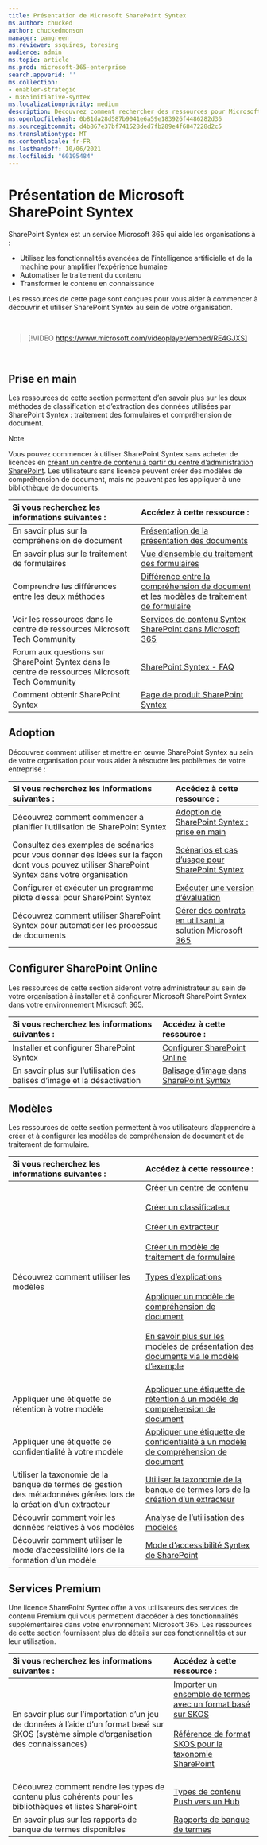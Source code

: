 ```yaml
---
title: Présentation de Microsoft SharePoint Syntex
ms.author: chucked
author: chuckedmonson
manager: pamgreen
ms.reviewer: ssquires, toresing
audience: admin
ms.topic: article
ms.prod: microsoft-365-enterprise
search.appverid: ''
ms.collection:
- enabler-strategic
- m365initiative-syntex
ms.localizationpriority: medium
description: Découvrez comment rechercher des ressources pour Microsoft SharePoint Syntex.
ms.openlocfilehash: 0b81da28d587b9041e6a59e183926f4486282d36
ms.sourcegitcommit: d4b867e37bf741528ded7fb289e4f6847228d2c5
ms.translationtype: MT
ms.contentlocale: fr-FR
ms.lasthandoff: 10/06/2021
ms.locfileid: "60195484"
---
```

# <a name="introduction-to-microsoft-sharepoint-syntex"></a>Présentation de Microsoft SharePoint Syntex

SharePoint Syntex est un service Microsoft 365 qui aide les organisations à :

- Utilisez les fonctionnalités avancées de l’intelligence artificielle et de la machine pour amplifier l’expérience humaine
- Automatiser le traitement du contenu
- Transformer le contenu en connaissance

Les ressources de cette page sont conçues pour vous aider à commencer à découvrir et utiliser SharePoint Syntex au sein de votre organisation.

</br>

> [!VIDEO https://www.microsoft.com/videoplayer/embed/RE4GJXS] 

</br>

## <a name="get-started"></a>Prise en main

Les ressources de cette section permettent d’en savoir plus sur les deux méthodes de classification et d’extraction des données utilisées par SharePoint Syntex : traitement des formulaires et compréhension de document.

> [!NOTE]
> Vous pouvez commencer à utiliser SharePoint Syntex sans acheter de licences en [créant un centre de contenu à partir du centre d’administration SharePoint](create-a-content-center.md). Les utilisateurs sans licence peuvent créer des modèles de compréhension de document, mais ne peuvent pas les appliquer à une bibliothèque de documents.

| Si vous recherchez les informations suivantes : | Accédez à cette ressource : |
|:-----|:-----|
|En savoir plus sur la compréhension de document|[Présentation de la présentation des documents](./document-understanding-overview.md)|
|En savoir plus sur le traitement de formulaires|[Vue d’ensemble du traitement des formulaires](./form-processing-overview.md)|
|Comprendre les différences entre les deux méthodes|[Différence entre la compréhension de document et les modèles de traitement de formulaire](./difference-between-document-understanding-and-form-processing-model.md)|
|Voir les ressources dans le centre de ressources Microsoft Tech Community|[Services de contenu Syntex SharePoint dans Microsoft 365](https://techcommunity.microsoft.com/t5/sharepoint-syntex/bg-p/SharePointSyntex)|
|Forum aux questions sur SharePoint Syntex dans le centre de ressources Microsoft Tech Community |[SharePoint Syntex - FAQ](https://resources.techcommunity.microsoft.com/sharepoint-syntex/faq/)|
|Comment obtenir SharePoint Syntex |[Page de produit SharePoint Syntex](https://www.microsoft.com/microsoft-365/enterprise/sharepoint-syntex)|

## <a name="adoption"></a>Adoption

Découvrez comment utiliser et mettre en œuvre SharePoint Syntex au sein de votre organisation pour vous aider à résoudre les problèmes de votre entreprise : 

| Si vous recherchez les informations suivantes : | Accédez à cette ressource : |
|:-----|:-----|
|Découvrez comment commencer à planifier l’utilisation de SharePoint Syntex |[Adoption de SharePoint Syntex : prise en main](./adoption-getstarted.md)| 
|Consultez des exemples de scénarios pour vous donner des idées sur la façon dont vous pouvez utiliser SharePoint Syntex dans votre organisation |[Scénarios et cas d’usage pour SharePoint Syntex](./adoption-scenarios.md)| 
|Configurer et exécuter un programme pilote d’essai pour SharePoint Syntex |[Exécuter une version d’évaluation](./trial-syntex.md)|
|Découvrez comment utiliser SharePoint Syntex pour automatiser les processus de documents |[Gérer des contrats en utilisant la solution Microsoft 365](./solution-manage-contracts-in-microsoft-365.md)| 

## <a name="set-up-sharepoint-syntex"></a>Configurer SharePoint Online

Les ressources de cette section aideront votre administrateur au sein de votre organisation à installer et à configurer Microsoft SharePoint Syntex dans votre environnement Microsoft 365.

| Si vous recherchez les informations suivantes : | Accédez à cette ressource : |
|:-----|:-----|
|Installer et configurer SharePoint Syntex|[Configurer SharePoint Online](./set-up-content-understanding.md)|
|En savoir plus sur l’utilisation des balises d’image et la désactivation|[Balisage d’image dans SharePoint Syntex](./image-tagging.md)|

## <a name="models"></a>Modèles

Les ressources de cette section permettent à vos utilisateurs d’apprendre à créer et à configurer les modèles de compréhension de document et de traitement de formulaire.

| Si vous recherchez les informations suivantes : | Accédez à cette ressource : |
|:-----|:-----|
|Découvrez comment utiliser les modèles|[Créer un centre de contenu](./create-a-content-center.md)<br><br>[Créer un classificateur](./create-a-classifier.md)<br><br>[Créer un extracteur](./create-an-extractor.md)<br><br>[Créer un modèle de traitement de formulaire](./create-a-form-processing-model.md)<br><br>[Types d’explications](./explanation-types-overview.md)<br><br>[Appliquer un modèle de compréhension de document](./apply-a-model.md)<br><br>[En savoir plus sur les modèles de présentation des documents via le modèle d’exemple](./learn-about-document-understanding-models-through-the-sample-model.md)<br><br>|
|Appliquer une étiquette de rétention à votre modèle|[Appliquer une étiquette de rétention à un modèle de compréhension de document](./apply-a-retention-label-to-a-model.md)|
|Appliquer une étiquette de confidentialité à votre modèle|[Appliquer une étiquette de confidentialité à un modèle de compréhension de document](./apply-a-sensitivity-label-to-a-model.md)|
|Utiliser la taxonomie de la banque de termes de gestion des métadonnées gérées lors de la création d’un extracteur|[Utiliser la taxonomie de la banque de termes lors de la création d’un extracteur](./leverage-term-store-taxonomy.md)|
|Découvrir comment voir les données relatives à vos modèles|[Analyse de l’utilisation des modèles](./model-usage-analytics.md)|
|Découvrir comment utiliser le mode d’accessibilité lors de la formation d’un modèle|[Mode d’accessibilité Syntex de SharePoint](./accessibility-mode.md)|

## <a name="premium-services"></a>Services Premium

Une licence SharePoint Syntex offre à vos utilisateurs des services de contenu Premium qui vous permettent d’accéder à des fonctionnalités supplémentaires dans votre environnement Microsoft 365. Les ressources de cette section fournissent plus de détails sur ces fonctionnalités et sur leur utilisation.

| Si vous recherchez les informations suivantes : | Accédez à cette ressource : |
|:-----|:-----|
|En savoir plus sur l’importation d’un jeu de données à l’aide d’un format basé sur SKOS (système simple d’organisation des connaissances)|[Importer un ensemble de termes avec un format basé sur SKOS](./import-term-set-skos.md)<br><br>[Référence de format SKOS pour la taxonomie SharePoint](./skos-format-reference.md)<br><br>|
|Découvrez comment rendre les types de contenu plus cohérents pour les bibliothèques et listes SharePoint|[Types de contenu Push vers un Hub](./push-content-type-to-hub.md)|
|En savoir plus sur les rapports de banque de termes disponibles|[Rapports de banque de termes](./term-store-analytics.md)|

